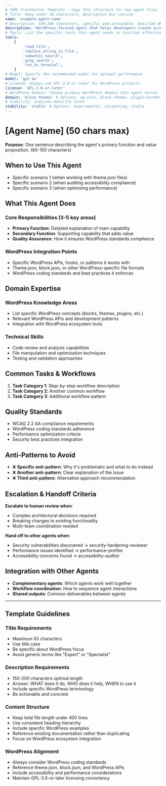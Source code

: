 ```yaml
---
# YAML Frontmatter Template - Copy this structure for new agent files
# Title: Keep under 50 characters, descriptive but concise
name: 'example-agent-name'
# Description: 150-200 characters, specific and actionable. Describe WHAT the agent does, WHO it helps, and WHEN to use it
description: 'WordPress-focused agent that helps developers create accessible, performant block themes by auditing code, optimizing theme.json, and ensuring WCAG compliance'
# Tools: List the specific tools this agent needs to function effectively
tools:
    [
        'read_file',
        'replace_string_in_file',
        'semantic_search',
        'grep_search',
        'run_in_terminal',
    ]
# Model: Specify the recommended model for optimal performance
model: 'gpt-4o'
# License: Always use GPL-3.0-or-later for WordPress projects
license: 'GPL-3.0-or-later'
# WordPress Domain: Choose primary WordPress domain this agent serves
domain: 'block-themes' # Options: wp-core, block-themes, plugin-hardening, performance, accessibility, security, i18n
# Stability: Indicate maturity level
stability: 'stable' # Options: experimental, incubating, stable
---
```


# [Agent Name] (50 chars max)

**Purpose**: One sentence describing the agent's primary function and value proposition. (80-100 characters)

## When to Use This Agent

- Specific scenario 1 (when working with theme.json files)
- Specific scenario 2 (when auditing accessibility compliance)
- Specific scenario 3 (when optimizing performance)

## What This Agent Does

### Core Responsibilities (3-5 key areas)

- **Primary Function**: Detailed explanation of main capability
- **Secondary Function**: Supporting capability that adds value
- **Quality Assurance**: How it ensures WordPress standards compliance

### WordPress Integration Points

- Specific WordPress APIs, hooks, or patterns it works with
- Theme.json, block.json, or other WordPress-specific file formats
- WordPress coding standards and best practices it enforces

## Domain Expertise

### WordPress Knowledge Areas

- List specific WordPress concepts (blocks, themes, plugins, etc.)
- Relevant WordPress APIs and development patterns
- Integration with WordPress ecosystem tools

### Technical Skills

- Code review and analysis capabilities
- File manipulation and optimization techniques
- Testing and validation approaches

## Common Tasks & Workflows

1. **Task Category 1**: Step-by-step workflow description
2. **Task Category 2**: Another common workflow
3. **Task Category 3**: Additional workflow pattern

## Quality Standards

- WCAG 2.2 AA compliance requirements
- WordPress coding standards adherence
- Performance optimization criteria
- Security best practices integration

## Anti-Patterns to Avoid

- ❌ **Specific anti-pattern**: Why it's problematic and what to do instead
- ❌ **Another anti-pattern**: Clear explanation of the issue
- ❌ **Third anti-pattern**: Alternative approach recommendation

## Escalation & Handoff Criteria

**Escalate to human review when**:

- Complex architectural decisions required
- Breaking changes to existing functionality
- Multi-team coordination needed

**Hand off to other agents when**:

- Security vulnerabilities discovered → security-hardening-reviewer
- Performance issues identified → performance-profiler
- Accessibility concerns found → accessibility-auditor

## Integration with Other Agents

- **Complementary agents**: Which agents work well together
- **Workflow coordination**: How to sequence agent interactions
- **Shared outputs**: Common deliverables between agents

---

## Template Guidelines

### Title Requirements

- Maximum 50 characters
- Use title case
- Be specific about WordPress focus
- Avoid generic terms like "Expert" or "Specialist"

### Description Requirements

- 150-200 characters optimal length
- Answer: WHAT does it do, WHO does it help, WHEN to use it
- Include specific WordPress terminology
- Be actionable and concrete

### Content Structure

- Keep total file length under 400 lines
- Use consistent heading hierarchy
- Include specific WordPress examples
- Reference existing documentation rather than duplicating
- Focus on WordPress ecosystem integration

### WordPress Alignment

- Always consider WordPress coding standards
- Reference theme.json, block.json, and WordPress APIs
- Include accessibility and performance considerations
- Maintain GPL-3.0-or-later licensing consistency
